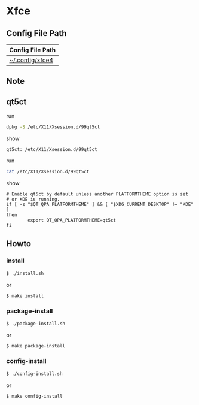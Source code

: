 
# Xfce


## Config File Path

| Config File Path |
| --- |
| [~/.config/xfce4](./asset/overlay/etc/skel/.config/xfce4) |


## Note

## qt5ct

run

``` sh
dpkg -S /etc/X11/Xsession.d/99qt5ct
```

show

```
qt5ct: /etc/X11/Xsession.d/99qt5ct
```

run

``` sh
cat /etc/X11/Xsession.d/99qt5ct
```

show

```
# Enable qt5ct by default unless another PLATFORMTHEME option is set
# or KDE is running.
if [ -z "$QT_QPA_PLATFORMTHEME" ] && [ "$XDG_CURRENT_DESKTOP" != "KDE" ]
then
        export QT_QPA_PLATFORMTHEME=qt5ct
fi
```


## Howto


### install

``` sh
$ ./install.sh
```

or

``` sh
$ make install
```


### package-install

``` sh
$ ./package-install.sh
```

or

``` sh
$ make package-install
```


### config-install

``` sh
$ ./config-install.sh
```

or

``` sh
$ make config-install
```
